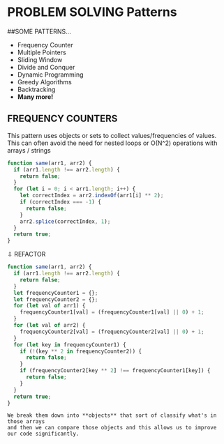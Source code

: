 # PROBLEM SOLVING Patterns

##SOME PATTERNS...

- Frequency Counter
- Multiple Pointers
- Sliding Window
- Divide and Conquer
- Dynamic Programming
- Greedy Algorithms
- Backtracking
- **Many more!**

## FREQUENCY COUNTERS

This pattern uses objects or sets to collect values/frequencies of values.  
This can often avoid the need for nested loops or O(N^2) operations with arrays / strings

```javascript
function same(arr1, arr2) {
  if (arr1.length !== arr2.length) {
    return false;
  }
  for (let i = 0; i < arr1.length; i++) {
    let correctIndex = arr2.indexOf(arr1[i] ** 2);
    if (correctIndex === -1) {
      return false;
    }
    arr2.splice(correctIndex, 1);
  }
  return true;
}
```

⇩ REFACTOR

```javascript
function same(arr1, arr2) {
  if (arr1.length !== arr2.length) {
    return false;
  }
  let frequencyCounter1 = {};
  let frequencyCounter2 = {};
  for (let val of arr1) {
    frequencyCounter1[val] = (frequencyCounter1[val] || 0) + 1;
  }
  for (let val of arr2) {
    frequencyCounter2[val] = (frequencyCounter2[val] || 0) + 1;
  }
  for (let key in frequencyCounter1) {
    if (!(key ** 2 in frequencyCounter2)) {
      return false;
    }
    if (frequencyCounter2[key ** 2] !== frequencyCounter1[key]) {
      return false;
    }
  }
  return true;
}
```

```
We break them down into **objects** that sort of classify what's in those arrays
and then we can compare those objects and this allows us to improve our code significantly.
```
